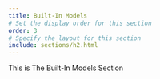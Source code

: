 ```yaml
---
title: Built-In Models
# Set the display order for this section
order: 3
# Specify the layout for this section
include: sections/h2.html
---
```

This is The Built-In Models Section